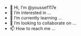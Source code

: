 - 👋 Hi, I’m @youssef117e
- 👀 I’m interested in ...
- 🌱 I’m currently learning ...
- 💞️ I’m looking to collaborate on ...
- 📫 How to reach me ...

<!---
youssef117e/youssef117e is a ✨ special ✨ repository because its `README.md` (this file) appears on your GitHub profile.
You can click the Preview link to take a look at your changes.
--->
